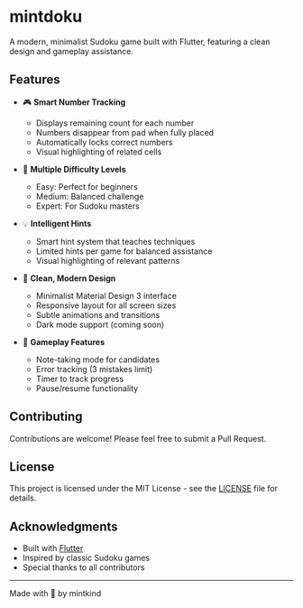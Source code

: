 # mintdoku

A modern, minimalist Sudoku game built with Flutter, featuring a clean design and gameplay assistance.

## Features

- 🎮 **Smart Number Tracking**
  - Displays remaining count for each number
  - Numbers disappear from pad when fully placed
  - Automatically locks correct numbers
  - Visual highlighting of related cells

- 🎯 **Multiple Difficulty Levels**
  - Easy: Perfect for beginners
  - Medium: Balanced challenge
  - Expert: For Sudoku masters
  

- 💡 **Intelligent Hints**
  - Smart hint system that teaches techniques
  - Limited hints per game for balanced assistance
  - Visual highlighting of relevant patterns

- 🎨 **Clean, Modern Design**
  - Minimalist Material Design 3 interface
  - Responsive layout for all screen sizes
  - Subtle animations and transitions
  - Dark mode support (coming soon)

- 🔧 **Gameplay Features**
  - Note-taking mode for candidates
  - Error tracking (3 mistakes limit)
  - Timer to track progress
  - Pause/resume functionality


## Contributing

Contributions are welcome! Please feel free to submit a Pull Request.

## License

This project is licensed under the MIT License - see the [LICENSE](LICENSE) file for details.

## Acknowledgments

- Built with [Flutter](https://flutter.dev)
- Inspired by classic Sudoku games
- Special thanks to all contributors

---

Made with 💚 by mintkind
